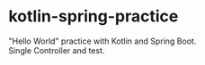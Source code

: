 # kotlin-spring-practice

"Hello World" practice with Kotlin and Spring Boot.  
Single Controller and test.

